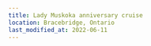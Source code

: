 ```yaml
---
title: Lady Muskoka anniversary cruise
location: Bracebridge, Ontario
last_modified_at: 2022-06-11
---
```

